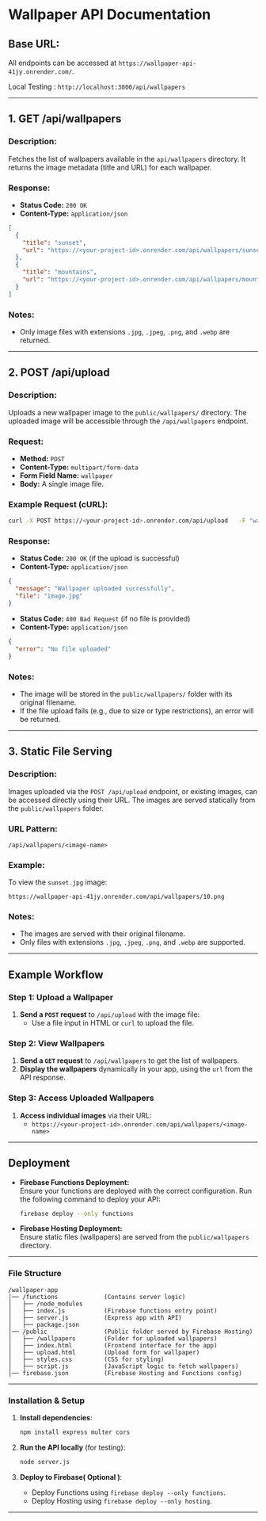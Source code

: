 
# Wallpaper API Documentation

## Base URL:
All endpoints can be accessed at `https://wallpaper-api-41jy.onrender.com/`.

Local Testing : `http://localhost:3000/api/wallpapers`





---

## 1. GET /api/wallpapers

### Description:
Fetches the list of wallpapers available in the `api/wallpapers` directory. It returns the image metadata (title and URL) for each wallpaper.

### Response:
- **Status Code:** `200 OK`
- **Content-Type:** `application/json`

```json
[
  {
    "title": "sunset",
    "url": "https://<your-project-id>.onrender.com/api/wallpapers/sunset.jpg"
  },
  {
    "title": "mountains",
    "url": "https://<your-project-id>.onrender.com/api/wallpapers/mountains.jpg"
  }
]
```

### Notes:
- Only image files with extensions `.jpg`, `.jpeg`, `.png`, and `.webp` are returned.

---

## 2. POST /api/upload

### Description:
Uploads a new wallpaper image to the `public/wallpapers/` directory. The uploaded image will be accessible through the `/api/wallpapers` endpoint.

### Request:
- **Method:** `POST`
- **Content-Type:** `multipart/form-data`
- **Form Field Name:** `wallpaper`
- **Body:** A single image file.

### Example Request (cURL):
```bash
curl -X POST https://<your-project-id>.onrender.com/api/upload   -F "wallpaper=@/path/to/your/image.jpg"
```

### Response:
- **Status Code:** `200 OK` (if the upload is successful)
- **Content-Type:** `application/json`

```json
{
  "message": "Wallpaper uploaded successfully",
  "file": "image.jpg"
}
```

- **Status Code:** `400 Bad Request` (if no file is provided)
- **Content-Type:** `application/json`

```json
{
  "error": "No file uploaded"
}
```

### Notes:
- The image will be stored in the `public/wallpapers/` folder with its original filename.
- If the file upload fails (e.g., due to size or type restrictions), an error will be returned.

---

## 3. Static File Serving

### Description:
Images uploaded via the `POST /api/upload` endpoint, or existing images, can be accessed directly using their URL. The images are served statically from the `public/wallpapers` folder.

### URL Pattern:
`/api/wallpapers/<image-name>`

### Example:
To view the `sunset.jpg` image:
```
https://wallpaper-api-41jy.onrender.com/api/wallpapers/10.png
```

### Notes:
- The images are served with their original filename.
- Only files with extensions `.jpg`, `.jpeg`, `.png`, and `.webp` are supported.

---

## Example Workflow

### Step 1: Upload a Wallpaper

1. **Send a `POST` request** to `/api/upload` with the image file:
   - Use a file input in HTML or `curl` to upload the file.

### Step 2: View Wallpapers

1. **Send a `GET` request** to `/api/wallpapers` to get the list of wallpapers.
2. **Display the wallpapers** dynamically in your app, using the `url` from the API response.

### Step 3: Access Uploaded Wallpapers

1. **Access individual images** via their URL:
   - `https://<your-project-id>.onrender.com/api/wallpapers/<image-name>`

---

## Deployment

- **Firebase Functions Deployment:**  
  Ensure your functions are deployed with the correct configuration. Run the following command to deploy your API:
  ```bash
  firebase deploy --only functions
  ```

- **Firebase Hosting Deployment:**  
  Ensure static files (wallpapers) are served from the `public/wallpapers` directory.

---

### File Structure

```plaintext
/wallpaper-app
│── /functions             (Contains server logic)
│   ├── /node_modules
│   ├── index.js           (Firebase functions entry point)
│   ├── server.js          (Express app with API)
│   ├── package.json
│── /public                (Public folder served by Firebase Hosting)
│   ├── /wallpapers        (Folder for uploaded wallpapers)
│   ├── index.html         (Frontend interface for the app)
│   ├── upload.html        (Upload form for wallpaper)
│   ├── styles.css         (CSS for styling)
│   ├── script.js          (JavaScript logic to fetch wallpapers)
│── firebase.json          (Firebase Hosting and Functions config)
```

---

### Installation & Setup

1. **Install dependencies**:
   ```bash
   npm install express multer cors
   ```

2. **Run the API locally** (for testing):
   ```bash
   node server.js
   ```

3. **Deploy to Firebase( Optional )**:
   - Deploy Functions using `firebase deploy --only functions`.
   - Deploy Hosting using `firebase deploy --only hosting`.

---
